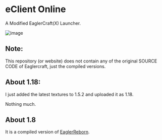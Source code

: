 # eClient Online
A Modified EaglerCraft(X) Launcher.

![image](https://github.com/v-pun215/eClient-Online/assets/67716965/eeb0b3bd-8b2f-4d0b-ae44-226067f8726f)

## Note:
This repository (or website) does not contain any of the original SOURCE CODE of Eaglercraft, just the compiled versions.

## About 1.18:
I just added the latest textures to 1.5.2 and uploaded it as 1.18. 

Nothing much.

## About 1.8
It is a compiled version of [EaglerReborn](https://github.com/EaglerReborn/EaglerReborn).

